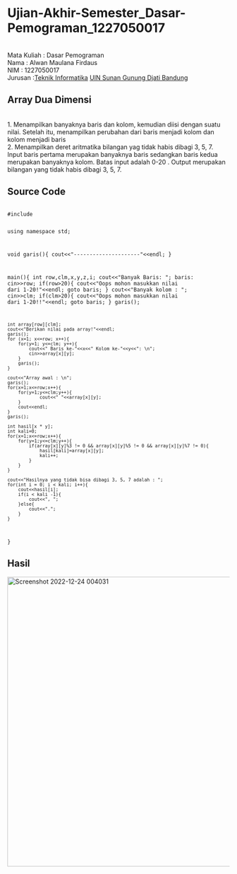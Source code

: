 # Ujian-Akhir-Semester_Dasar-Pemograman_1227050017
<br>Mata Kuliah 	: Dasar Pemograman
<br>Nama		      : Alwan Maulana Firdaus
<br>NIM		        :	1227050017
<br>Jurusan		    :[Teknik Informatika](http://if.uinsgd.ac.id/) [UIN Sunan Gunung Djati Bandung](https://uinsgd.ac.id/) 


## Array Dua Dimensi
<br>1. Menampilkan banyaknya baris dan kolom, kemudian diisi dengan suatu nilai. Setelah itu, menampilkan perubahan dari baris menjadi kolom dan kolom menjadi baris
<br>2. Menampilkan deret aritmatika bilangan yag tidak habis dibagi 3, 5, 7. Input baris pertama merupakan banyaknya baris sedangkan baris kedua merupakan banyaknya kolom. Batas input adalah 0-20 . Output merupakan bilangan yang tidak habis dibagi 3, 5, 7.


## Source Code
<code>
#include <iostream>

using namespace std;

void garis(){
	cout<<"---------------------"<<endl;
}

main(){
	int row,clm,x,y,z,i;
	cout<<"Banyak Baris: ";
	baris:
	cin>>row;
	if(row>20){
		cout<<"Oops mohon masukkan nilai dari 1-20!"<<endl;
		goto baris;
	}
	cout<<"Banyak kolom : ";
	cin>>clm;
	if(clm>20){
		cout<<"Oops mohon masukkan nilai dari 1-20!!"<<endl;
		goto baris;
	}
	garis();
	
	int array[row][clm];
    cout<<"Berikan nilai pada array!"<<endl;
    garis();
    for (x=1; x<=row; x++){
    	for(y=1; y<=clm; y++){
    		cout<<" Baris ke-"<<x<<" Kolom ke-"<<y<<": \n";
    		cin>>array[x][y];
		}
		garis();
	}	
	
	cout<<"Array awal : \n";
	garis();
	for(x=1;x<=row;x++){
		for(y=1;y<=clm;y++){
				cout<<" "<<array[x][y];
		}
		cout<<endl;
	}
	garis();
	
	int hasil[x * y];
	int kali=0;
	for(x=1;x<=row;x++){
		for(y=1;y<=clm;y++){
			if(array[x][y]%3 != 0 && array[x][y]%5 != 0 && array[x][y]%7 != 0){
				hasil[kali]=array[x][y];
				kali++;
			}
		}
	}
	
	cout<<"Hasilnya yang tidak bisa dibagi 3, 5, 7 adalah : ";
	for(int i = 0; i < kali; i++){
		cout<<hasil[i];
		if(i < kali -1){
			cout<<", ";
		}else{
			cout<<".";
		}
	}
}
</code>

## Hasil
<img width="656" alt="Screenshot 2022-12-24 004031" src="https://user-images.githubusercontent.com/121307307/209381794-ab4da6f5-8976-477c-8240-2941528d914e.png">

